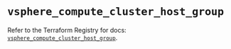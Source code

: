 # `vsphere_compute_cluster_host_group`

Refer to the Terraform Registry for docs: [`vsphere_compute_cluster_host_group`](https://registry.terraform.io/providers/hashicorp/vsphere/2.7.0/docs/resources/compute_cluster_host_group).
